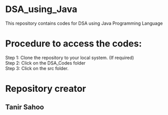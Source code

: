 # DSA_using_Java
 This repository contains codes for DSA using Java Programming Language
# Procedure to access the codes:
Step 1: Clone the repository to your local system. (If required)<br>
Step 2: Click on the DSA_Codes folder<br>
Step 3: Click on the src folder.<br>

# Repository creator
## Tanir Sahoo
